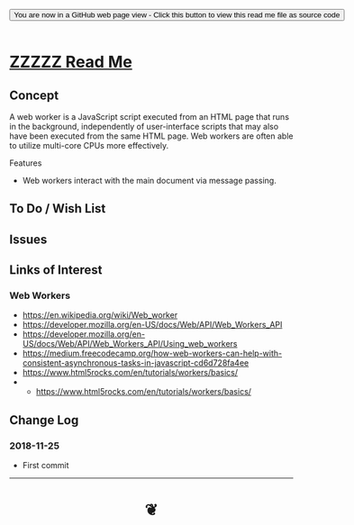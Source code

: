 



<span style=display:none; >[You are now in a GitHub source code view - click this link to view Read Me file as a web page]( https://jaanga.github.io/#xxxxx/README.md "View file as a web page." ) </span>

<div><input type=button class = 'btn btn-secondary btn-sm' onclick="window.location.href='https://github.com/jaanga/jaanga.github.io/blob/master/xxxxx/.md'";
value='You are now in a GitHub web page view - Click this button to view this read me file as source code' ></div>

<br>

# [ZZZZZ Read Me]( #xxxxx/README.md )

<!--
<iframe src=https://jaanga.github.io/xxxxx/xxxxx.html width=100% height=500px >Iframes are not viewable in GitHub source code views</iframe>
_<small>ZZZZZ</small>_

## Full Screen: [ZZZZZ]( https://jaanga.github.io/xxxxx/xxxxx.html )
-->


## Concept

A web worker is a JavaScript script executed from an HTML page that runs in the background, independently of user-interface scripts that may also have been executed from the same HTML page. Web workers are often able to utilize multi-core CPUs more effectively.

Features

* Web workers interact with the main document via message passing.



## To Do / Wish List


## Issues




## Links of Interest


### Web Workers

* https://en.wikipedia.org/wiki/Web_worker
* <https://developer.mozilla.org/en-US/docs/Web/API/Web_Workers_API>
* <https://developer.mozilla.org/en-US/docs/Web/API/Web_Workers_API/Using_web_workers>
* <https://medium.freecodecamp.org/how-web-workers-can-help-with-consistent-asynchronous-tasks-in-javascript-cd6d728fa4ee>
* https://www.html5rocks.com/en/tutorials/workers/basics/
* * https://www.html5rocks.com/en/tutorials/workers/basics/



## Change Log

### 2018-11-25

* First commit


***

# <center title="hello!" ><a href=javascript:window.scrollTo(0,0); style=text-decoration:none; > ❦ </a></center>

